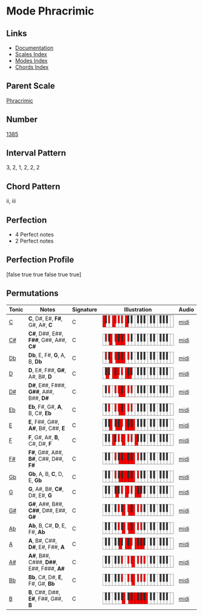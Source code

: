 # Mode Phracrimic

## Links

- [Documentation](README.md)
- [Scales Index](Scales.md)
- [Modes Index](Modes.md)
- [Chords Index](Chords.md)

## Parent Scale

[Phracrimic](ScalePhracrimic.md)

## Number

[1385](https://ianring.com/musictheory/scales/1385)

## Interval Pattern

3, 2, 1, 2, 2, 2

## Chord Pattern

ii, iii

## Perfection

- 4 Perfect notes
- 2 Perfect notes

## Perfection Profile

[false true true false true true]

## Permutations

| Tonic | Notes | Signature | Illustration | Audio |
|-------|-------|-----------|--------------|-------|
| [C](ModeCNaturalPhracrimic.md) | **C**, D#, E#, **F#**, G#, A#, **C** | C | ![CNaturalPhracrimic](ModeCNaturalPhracrimic.png) | [midi](https://github.com/edipermadi/music/blob/main/docs/ModeCNaturalPhracrimic.mid?raw=true) |
| [C#](ModeCSharpPhracrimic.md) | **C#**, D##, E##, **F##**, G##, A##, **C#** | C | ![CSharpPhracrimic](ModeCSharpPhracrimic.png) | [midi](https://github.com/edipermadi/music/blob/main/docs/ModeCSharpPhracrimic.mid?raw=true) |
| [Db](ModeDFlatPhracrimic.md) | **Db**, E, F#, **G**, A, B, **Db** | C | ![DFlatPhracrimic](ModeDFlatPhracrimic.png) | [midi](https://github.com/edipermadi/music/blob/main/docs/ModeDFlatPhracrimic.mid?raw=true) |
| [D](ModeDNaturalPhracrimic.md) | **D**, E#, F##, **G#**, A#, B#, **D** | C | ![DNaturalPhracrimic](ModeDNaturalPhracrimic.png) | [midi](https://github.com/edipermadi/music/blob/main/docs/ModeDNaturalPhracrimic.mid?raw=true) |
| [D#](ModeDSharpPhracrimic.md) | **D#**, E##, F###, **G##**, A##, B##, **D#** | C | ![DSharpPhracrimic](ModeDSharpPhracrimic.png) | [midi](https://github.com/edipermadi/music/blob/main/docs/ModeDSharpPhracrimic.mid?raw=true) |
| [Eb](ModeEFlatPhracrimic.md) | **Eb**, F#, G#, **A**, B, C#, **Eb** | C | ![EFlatPhracrimic](ModeEFlatPhracrimic.png) | [midi](https://github.com/edipermadi/music/blob/main/docs/ModeEFlatPhracrimic.mid?raw=true) |
| [E](ModeENaturalPhracrimic.md) | **E**, F##, G##, **A#**, B#, C##, **E** | C | ![ENaturalPhracrimic](ModeENaturalPhracrimic.png) | [midi](https://github.com/edipermadi/music/blob/main/docs/ModeENaturalPhracrimic.mid?raw=true) |
| [F](ModeFNaturalPhracrimic.md) | **F**, G#, A#, **B**, C#, D#, **F** | C | ![FNaturalPhracrimic](ModeFNaturalPhracrimic.png) | [midi](https://github.com/edipermadi/music/blob/main/docs/ModeFNaturalPhracrimic.mid?raw=true) |
| [F#](ModeFSharpPhracrimic.md) | **F#**, G##, A##, **B#**, C##, D##, **F#** | C | ![FSharpPhracrimic](ModeFSharpPhracrimic.png) | [midi](https://github.com/edipermadi/music/blob/main/docs/ModeFSharpPhracrimic.mid?raw=true) |
| [Gb](ModeGFlatPhracrimic.md) | **Gb**, A, B, **C**, D, E, **Gb** | C | ![GFlatPhracrimic](ModeGFlatPhracrimic.png) | [midi](https://github.com/edipermadi/music/blob/main/docs/ModeGFlatPhracrimic.mid?raw=true) |
| [G](ModeGNaturalPhracrimic.md) | **G**, A#, B#, **C#**, D#, E#, **G** | C | ![GNaturalPhracrimic](ModeGNaturalPhracrimic.png) | [midi](https://github.com/edipermadi/music/blob/main/docs/ModeGNaturalPhracrimic.mid?raw=true) |
| [G#](ModeGSharpPhracrimic.md) | **G#**, A##, B##, **C##**, D##, E##, **G#** | C | ![GSharpPhracrimic](ModeGSharpPhracrimic.png) | [midi](https://github.com/edipermadi/music/blob/main/docs/ModeGSharpPhracrimic.mid?raw=true) |
| [Ab](ModeAFlatPhracrimic.md) | **Ab**, B, C#, **D**, E, F#, **Ab** | C | ![AFlatPhracrimic](ModeAFlatPhracrimic.png) | [midi](https://github.com/edipermadi/music/blob/main/docs/ModeAFlatPhracrimic.mid?raw=true) |
| [A](ModeANaturalPhracrimic.md) | **A**, B#, C##, **D#**, E#, F##, **A** | C | ![ANaturalPhracrimic](ModeANaturalPhracrimic.png) | [midi](https://github.com/edipermadi/music/blob/main/docs/ModeANaturalPhracrimic.mid?raw=true) |
| [A#](ModeASharpPhracrimic.md) | **A#**, B##, C###, **D##**, E##, F###, **A#** | C | ![ASharpPhracrimic](ModeASharpPhracrimic.png) | [midi](https://github.com/edipermadi/music/blob/main/docs/ModeASharpPhracrimic.mid?raw=true) |
| [Bb](ModeBFlatPhracrimic.md) | **Bb**, C#, D#, **E**, F#, G#, **Bb** | C | ![BFlatPhracrimic](ModeBFlatPhracrimic.png) | [midi](https://github.com/edipermadi/music/blob/main/docs/ModeBFlatPhracrimic.mid?raw=true) |
| [B](ModeBNaturalPhracrimic.md) | **B**, C##, D##, **E#**, F##, G##, **B** | C | ![BNaturalPhracrimic](ModeBNaturalPhracrimic.png) | [midi](https://github.com/edipermadi/music/blob/main/docs/ModeBNaturalPhracrimic.mid?raw=true) |
